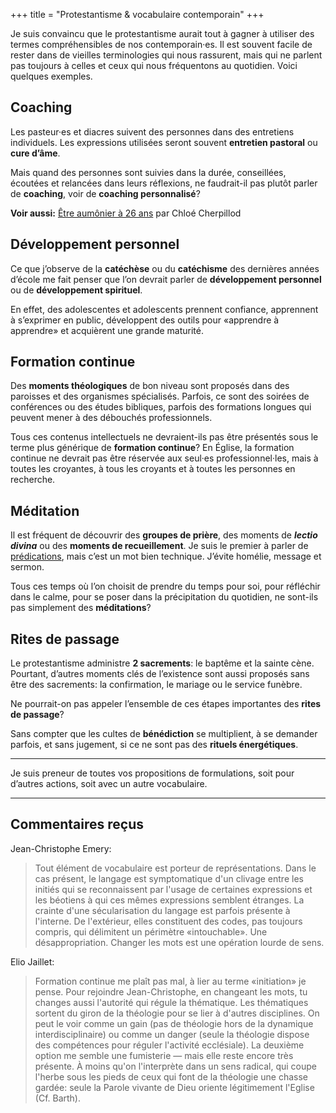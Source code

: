 +++
title = "Protestantisme & vocabulaire contemporain"
+++

Je suis convaincu que le protestantisme aurait tout à gagner à utiliser des termes compréhensibles de nos contemporain·es. Il est souvent facile de rester dans de vieilles terminologies qui nous rassurent, mais qui ne parlent pas toujours à celles et ceux qui nous fréquentons au quotidien. Voici quelques exemples.

## Coaching

Les pasteur·es et diacres suivent des personnes dans des entretiens individuels. Les expressions utilisées seront souvent **entretien pastoral** ou **cure d’âme**.

Mais quand des personnes sont suivies dans la durée, conseillées, écoutées et relancées dans leurs réflexions, ne faudrait-il pas plutôt parler de **coaching**, voir de **coaching personnalisé**?

 **Voir aussi:** [Être aumônier à 26 ans](https://chloecherpillod.ch/etre-aumonier-a-26-ans/) par Chloé Cherpillod

## Développement personnel

Ce que j’observe de la **catéchèse** ou du **catéchisme** des dernières années d’école me fait penser que l’on devrait parler de **développement personnel** ou de **développement spirituel**.

En effet, des adolescentes et adolescents prennent confiance, apprennent à s’exprimer en public, développent des outils pour «apprendre à apprendre» et acquièrent une grande maturité.

## Formation continue

Des **moments théologiques** de bon niveau sont proposés dans des paroisses et des organismes spécialisés. Parfois, ce sont des soirées de conférences ou des études bibliques, parfois des formations longues qui peuvent mener à des débouchés professionnels.

Tous ces contenus intellectuels ne devraient-ils pas être présentés sous le terme plus générique de **formation continue**? En Église, la formation continue ne devrait pas être réservée aux seul·es professionnel·les, mais à toutes les croyantes, à tous les croyants et à toutes les personnes en recherche.

## Méditation

Il est fréquent de découvrir des **groupes de prière**, des moments de ***lectio divina*** ou des **moments de recueillement**. Je suis le premier à parler de [prédications](/predication/), mais c’est un mot bien technique. J’évite homélie, message et sermon.

Tous ces temps où l’on choisit de prendre du temps pour soi, pour réfléchir dans le calme, pour se poser dans la précipitation du quotidien, ne sont-ils pas simplement des **méditations**?

## Rites de passage

Le protestantisme administre **2 sacrements**: le baptême et la sainte cène. Pourtant, d’autres moments clés de l’existence sont aussi proposés sans être des sacrements: la confirmation, le mariage ou le service funèbre.

Ne pourrait-on pas appeler l’ensemble de ces étapes importantes des **rites de passage**?

Sans compter que les cultes de **bénédiction** se multiplient, à se demander parfois, et sans jugement, si ce ne sont pas des **rituels énergétiques**.

----

Je suis preneur de toutes vos propositions de formulations, soit pour d’autres actions, soit avec un autre vocabulaire.

----

## Commentaires reçus

Jean-Christophe Emery:

> Tout élément de vocabulaire est porteur de représentations. Dans le cas présent, le langage est symptomatique d'un clivage entre les initiés qui se reconnaissent par l'usage de certaines expressions et les béotiens à qui ces mêmes expressions semblent étranges. La crainte d'une sécularisation du langage est parfois présente à l'interne. De l'extérieur, elles constituent des codes, pas toujours compris, qui délimitent un périmètre «intouchable». Une désappropriation. Changer les mots est une opération lourde de sens.

Elio Jaillet:

> Formation continue me plaît pas mal, à lier au terme «initiation» je pense. Pour rejoindre Jean-Christophe, en changeant les mots, tu changes aussi l'autorité qui régule la thématique. Les thématiques sortent du giron de la théologie pour se lier à d'autres disciplines. On peut le voir comme un gain (pas de théologie hors de la dynamique interdisciplinaire) ou comme un danger (seule la théologie dispose des compétences pour réguler l'activité ecclésiale). La deuxième option me semble une fumisterie — mais elle reste encore très présente. À moins qu'on l'interprète dans un sens radical, qui coupe l'herbe sous les pieds de ceux qui font de la théologie une chasse gardée: seule la Parole vivante de Dieu oriente légitimement l'Eglise (Cf. Barth).



